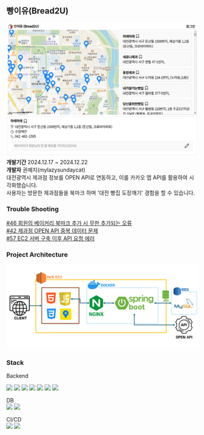 ## 빵이유(Bread2U)
<img src="./Docs/image/bread2u_main.png">
<b>개발기간</b> 2024.12.17 ~ 2024.12.22
<br><b>개발자</b> 권예지(mylazysundaycat)
<br>대전광역시 제과점 정보를 OPEN API로 연동하고, 이를 카카오 맵 API를 활용하여 시각화했습니다.<br>
사용자는 방문한 제과점들을 북마크 하며 '대전 빵집 도장깨기' 경험을 할 수 있습니다.

### Trouble Shooting
[#46 회원의 베이커리 북마크 추가 시 무한 추가되는 오류](https://github.com/users/mylazysundaycat/projects/3?pane=issue&itemId=91496282&issue=mylazysundaycat%7Cbread2u%7C46)
<br>[#42 제과점 OPEN API 중복 데이터 문제](https://github.com/users/mylazysundaycat/projects/3/views/1?pane=issue&itemId=91447981&issue=mylazysundaycat%7Cbread2u%7C42)
<br>[#57 EC2 서버 구축 이후 API 요청 에러](https://github.com/users/mylazysundaycat/projects/3/views/1?pane=issue&itemId=91707833&issue=mylazysundaycat%7Cbread2u%7C57)

### Project Architecture

<img src="./Docs/image/bread2u_architecture.png">


### Stack

Backend<br>

<img src="https://img.shields.io/badge/java-007396?style=for-the-badge&logo=openjdk&logoColor=white"> <img src="https://img.shields.io/badge/spring-6DB33F?style=for-the-badge&logo=spring&logoColor=white"> <img src="https://img.shields.io/badge/Spring Boot-47A248?style=for-the-badge&logo=Spring Boot&logoColor=white"> <img src="https://img.shields.io/badge/Spring Data-FF5E00?style=for-the-badge&logo=spring&logoColor=white"> <img src="https://img.shields.io/badge/JWT-000000?style=for-the-badge&logo=json-web-tokens&logoColor=white"> <img src="https://img.shields.io/badge/OAuth-4285F4?style=for-the-badge&logo=oauth&logoColor=white"> <img src="https://img.shields.io/badge/AWS EC2-232F3E?style=for-the-badge&logo=AWS&logoColor=white">

DB<br>
<img src="https://img.shields.io/badge/mysql-4479A1?style=for-the-badge&logo=mysql&logoColor=white"> <img src="https://img.shields.io/badge/H2-0078D7?style=for-the-badge&logo=h2&logoColor=white">

CI/CD<br>
<img src="https://img.shields.io/badge/Docker-2496ED?style=for-the-badge&logo=docker&logoColor=white"> <img src="https://img.shields.io/badge/Nginx-47A248?style=for-the-badge&logo=nginx&logoColor=white">

